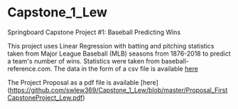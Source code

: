 # Capstone_1_Lew

Springboard Capstone Project #1: Baseball Predicting Wins

This project uses Linear Regression with batting and pitching statistics taken
from Major League Baseball (MLB) seasons from 1876-2018 to predict a team's number
of wins. Statistics were taken from baseball-reference.com. The data in the form
of a csv file is available [here ](https://github.com/swlew369/Capstone_1_Lew/blob/master/MLB_STATS_1876-2018_BP.csv)

The Project Proposal as a pdf file is available [here] (https://github.com/swlew369/Capstone_1_Lew/blob/master/Proposal_FirstCapstoneProject_Lew.pdf)
